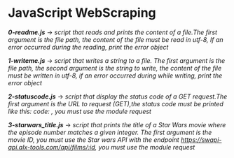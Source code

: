 # JavaScript WebScraping

***0-readme.js*** -> *script that reads and prints the content of a file.The first argument is the file path, the content of the file must be read in utf-8, If an error occurred during the reading, print the error object*

***1-writeme.js*** -> *script that writes a string to a file. The first argument is the file path, the second argument is the string to write, the content of the file must be written in utf-8, if an error occurred during while writing, print the error object*

***2-statuscode.js*** -> *script that display the status code of a GET request.The first argument is the URL to request (GET),the status code must be printed like this: code: <status code>, you must use the module request*

***3-starwars_title.js*** -> *script that prints the title of a Star Wars movie where the episode number matches a given integer. The first argument is the movie ID, you must use the Star wars API with the endpoint https://swapi-api.alx-tools.com/api/films/:id, you must use the module request*
